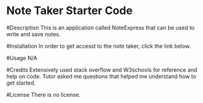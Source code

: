 # Note Taker Starter Code

#Description
This is an application called NoteExpress that can be used to write and save notes. 

#Installation
In order to get accesst to the note taker, click the link below.

#Usage
N/A

#Credits
Extensively used stack overflow and W3schools for reference and help on code. Tutor asked me questions that helped me understand how to get started.

#License
There is no license.
